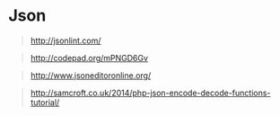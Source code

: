 # Json

>http://jsonlint.com/

>http://codepad.org/mPNGD6Gv

>http://www.jsoneditoronline.org/

>http://samcroft.co.uk/2014/php-json-encode-decode-functions-tutorial/
